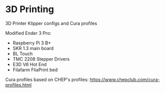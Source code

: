 # 3D Printing
3D Printer Klipper configs and Cura profiles

Modified Ender 3 Pro:
- Raspberry Pi 3 B+
- SKR 1.3 main board
- BL Touch
- TMC 2208 Stepper Drivers
- E3D V6 Hot End
- Filafarm FliaPrint bed


Cura profiles based on CHEP's profiles:
https://www.chepclub.com/cura-profiles.html
